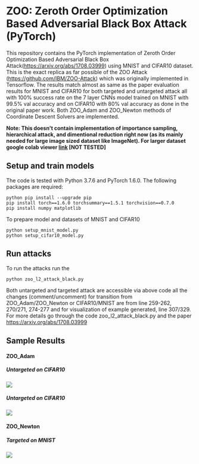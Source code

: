 # ZOO: Zeroth Order Optimization Based Adversarial Black Box Attack (PyTorch)
This repository contains the PyTorch implementation of Zeroth Order Optimization Based Adversarial Black Box Attack(https://arxiv.org/abs/1708.03999) using MNIST and CIFAR10 dataset. This is the exact replica as far possible of the ZOO Attack (https://github.com/IBM/ZOO-Attack) which was originally implemented in Tensorflow. The results match almost as same as the paper evaluation results for MNIST and CIFAR10 for both targeted and untargeted attack all with 100% success rate on the 7 layer CNNs model trained on MNIST with 99.5% val accuracy and on CIFAR10 with 80% val accuracy as done in the original paper work. Both ZOO_Adam and ZOO_Newton methods of Coordinate Descent Solvers are implemented.

**Note: This doesn't contain implementation of importance sampling, hierarchical attack, and dimentional reduction right now (as its mainly needed for large image sized dataset like ImageNet). For larger dataset google colab viewer [link](https://colab.research.google.com/drive/1_rDu0LNAI9kg490rV9PMxb55Wwbj13aD?usp=sharing) [NOT TESTED]**

## Setup and train models
The code is tested with Python 3.7.6 and PyTorch 1.6.0. The following packages are required:
```
python pip install --upgrade pip
pip install torch==1.6.0 torchsummary==1.5.1 torchvision==0.7.0
pip install numpy matplotlib 
```
To prepare model and datasets of MNIST and CIFAR10
```
python setup_mnist_model.py
python setup_cifar10_model.py
```
## Run attacks
To run the attacks run the 
```
python zoo_l2_attack_black.py
```
Both untargeted and targeted attack are accessible via above code all the changes (comment/uncomment) for transition from ZOO_Adam/ZOO_Newton or CIFAR10/MNIST are from line 259-262, 270/271, 274-277 and for visualization of example generated, line 307/329. For more details go through the code zoo_l2_attack_black.py and the paper https://arxiv.org/abs/1708.03999

## Sample Results
#### ZOO_Adam 
##### Untargeted on CIFAR10
![](/sample_results/adam_untargeted_cifar10.png)
##### Untargeted on CIFAR10
![](/sample_results/adam_untargeted_mnist.png)
#### ZOO_Newton
##### Targeted on MNIST
![](/sample_results/newton_targeted_mnist.png)


